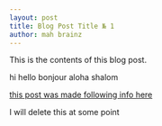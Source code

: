 ```yaml
---
layout: post
title: Blog Post Title № 1
author: mah brainz
---
```

This is the contents of this blog post.

hi hello bonjour aloha shalom 

[this post was made following info here](https://kalyanv.com/2018/09/12/build-a-blog-using-jekyll-and-deploy-to-github-pages-and-set-custom-domain.html)

I will delete this at some point